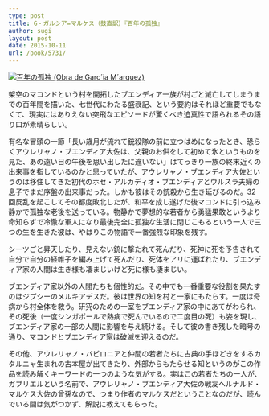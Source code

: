 ```yaml
---
type: post
title: G・ガルシア=マルケス（鼓直訳）『百年の孤独』
author: sugi
layout: post
date: 2015-10-11
url: /book/5731/
---
```

<a href="http://www.amazon.co.jp/exec/obidos/ASIN/4105090119/chezsugi-22/ref=nosim/" onclick="_gaq.push(['_trackEvent', 'outbound-article', 'http://www.amazon.co.jp/exec/obidos/ASIN/4105090119/chezsugi-22/ref=nosim/', '']);" name="amazletlink" target="_blank"><img src="http://i1.wp.com/ecx.images-amazon.com/images/I/41iRt%2B-9xQL.jpg?w=660" alt="百年の孤独 (Obra de Garc´ia M´arquez)" class="alignleft"  data-recalc-dims="1" /></a>

架空のマコンドという村を開拓したブエンディア一族が村ごと滅亡してしまうまでの百年間を描いた、七世代にわたる盛衰記、という要約はそれほど重要でもなくて、現実にはありえない突飛なエピソードが驚くべき迫真性で語られるその語り口が素晴らしい。

有名な冒頭の一節「長い歳月が流れて銃殺隊の前に立つはめになったとき、恐らくアウレリャノ・ブエンディア大佐は、父親のお供をして初めて氷というものを見た、あの遠い日の午後を思い出したに違いない」はてっきり一族の終末近くの出来事を指しているのかと思っていたが、アウレリャノ・ブエンディア大佐というのは移住してきた初代のホセ・アルカディオ・ブエンディアとウルスラ夫婦の息子でまだ序盤の出来事だった。しかも彼はその銃殺から生き延びるのだ。32回反乱を起こしてその都度敗北したが、和平を成し遂げた後マコンドに引っ込み静かで孤独な老後を送っている。物静かで夢想的な若者から勇猛果敢というより命知らずで冷徹な軍人になり最後完全に孤独な生活に閉じこもるという一人で三つの生を生きた彼は、やはりこの物語で一番強烈な印象を残す。

シーツごと昇天したり、見えない銃に撃たれて死んだり、死神に死を予告されて自分で自分の経帷子を編み上げて死んだり、死体をアリに運ばれたり、ブエンディア家の人間は生き様も凄まじいけど死に様も凄まじい。

ブエンディア家以外の人間たちも個性的だ。その中でも一番重要な役割を果たすのはジプシーのメルキアデスだ。彼は世界の知を村と一家にもたらす。一度は奇病から村全体を救う。研究のための一室をブエンディア家の中にあてがわられ、その死後（一度シンガポールで熱病で死んでいるので二度目の死）も姿を現し、ブエンディア家の一部の人間に影響を与え続ける。そして彼の書き残した暗号の通り、マコンドとブエンディア家は破滅を迎えるのだ。

その他、アウレリャノ・バビロニアと仲間の若者たちに古典の手ほどきをするカタルニャ生まれの古本屋が出てきたり、外部からもたらせる知というのがこの作品を読み解くキーワードの一つのような気がする。実はこの若者たちの一人が、ガブリエルという名前で、アウレリャノ・ブエンディア大佐の戦友ヘルナルド・マルケス大佐の曾孫なので、つまり作者のマルケスだということなのだが、読んでいる間は気がつかず、解説に教えてもらった。